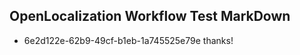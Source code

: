 ## OpenLocalization Workflow Test MarkDown
* 6e2d122e-62b9-49cf-b1eb-1a745525e79e thanks!

<!--HONumber=Aug16_HO1-->


